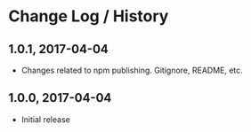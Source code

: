 # Change Log / History


## 1.0.1, 2017-04-04

* Changes related to npm publishing.  Gitignore, README, etc.

## 1.0.0, 2017-04-04

* Initial release

